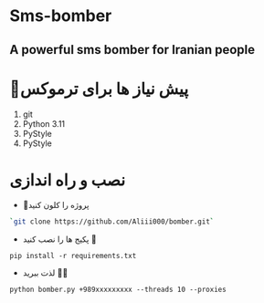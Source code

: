 # Sms-bomber
A powerful sms bomber for Iranian people
-------------------------------------
# 📑پیش نیاز ها برای ترموکس
1.  git
2.  Python 3.11
3.  PyStyle
4.  PyStyle

# نصب و راه اندازی

- 🔗پروژه را کلون کنید 
```bash
`git clone https://github.com/Aliii000/bomber.git`

```

- پکیج ها را نصب کنید 🔻

`pip install -r requirements.txt`

- لذت ببرید 🧨🎈

`python bomber.py +989xxxxxxxxx --threads 10 --proxies`

